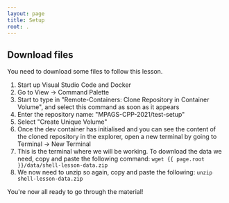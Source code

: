 ```yaml
---
layout: page
title: Setup
root: .
---
```


## Download files
You need to download some files to follow this lesson.

1. Start up Visual Studio Code and Docker
2. Go to View -> Command Palette
3. Start to type in "Remote-Containers: Clone Repository in Container Volume", and select this command as soon as it appears
4. Enter the repository name: "MPAGS-CPP-2021/test-setup"
5. Select "Create Unique Volume"
6. Once the dev container has initialised and you can see the content of the cloned repository in the explorer, open a new terminal by going to Terminal -> New Terminal
7. This is the terminal where we will be working. To download the data we need, copy and paste the following command:
```wget {{ page.root }}/data/shell-lesson-data.zip```
8. We now need to unzip so again, copy and paste the following:
```unzip shell-lesson-data.zip```

You're now all ready to go through the material!
